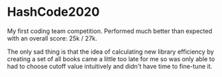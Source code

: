 # HashCode2020

My first coding team competition. Performed much better than expected with an overall score: 25k / 27k.

The only sad thing is that the idea of calculating new library efficiency by creating a set of all books came a little too late for me
so was only able to had to choose cutoff value intuitively and didn't have time to fine-tune it.
